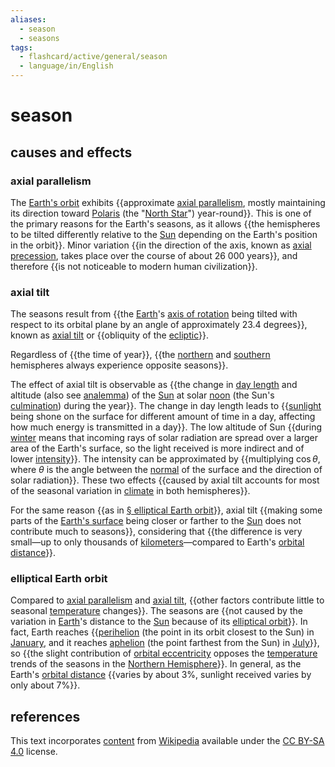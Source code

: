 ```yaml
---
aliases:
  - season
  - seasons
tags:
  - flashcard/active/general/season
  - language/in/English
---
```


# season

## causes and effects

### axial parallelism

The [Earth's orbit](Earth's%20orbit.md) exhibits {{approximate [axial parallelism](axial%20parallelism.md), mostly maintaining its direction toward [Polaris](Polaris.md) (the "[North Star](pole%20star.md)") year-round}}. This is one of the primary reasons for the Earth's seasons, as it allows {{the hemispheres to be tilted differently relative to the [Sun](Sun.md) depending on the Earth's position in the orbit}}. Minor variation {{in the direction of the axis, known as [axial precession](axial%20precession.md), takes place over the course of about 26&nbsp;000 years}}, and therefore {{is not noticeable to modern human civilization}}. <!--SR:!2024-09-13,57,310!2025-02-28,179,310!2024-09-16,60,310!2025-01-01,124,290-->

### axial tilt

The seasons result from {{the [Earth](Earth.md)'s [axis of rotation](rotation%20around%20a%20fixed%20axis.md) being tilted with respect to its orbital plane by an angle of approximately 23.4 degrees}}, known as [axial tilt](axial%20tilt.md) or {{obliquity of the [ecliptic](ecliptic.md)}}. <!--SR:!2025-04-22,225,330!2025-01-17,148,310-->

Regardless of {{the time of year}}, {{the [northern](Northern%20Hemisphere.md) and [southern](Souther%20Hemisphere.md) hemispheres always experience opposite seasons}}. <!--SR:!2024-09-17,61,310!2025-04-24,227,330-->

The effect of axial tilt is observable as {{the change in [day length](daytime.md) and altitude (also see [analemma](analemma.md)) of the [Sun](Sun.md) at solar [noon](noon.md) (the Sun's [culmination](culmination.md)) during the year}}. The change in day length leads to {{[sunlight](sunlight.md) being shone on the surface for different amount of time in a day, affecting how much energy is transmitted in a day}}. The low altitude of Sun {{during [winter](winter.md) means that incoming rays of solar radiation are spread over a larger area of the Earth's surface, so the light received is more indirect and of lower [intensity](solar%20irradiance.md)}}. The intensity can be approximated by {{multiplying $\cos \theta$, where $\theta$ is the angle between the [normal](normal%20(geometry).md) of the surface and the direction of solar radiation}}. These two effects {{caused by axial tilt accounts for most of the seasonal variation in [climate](climate.md) in both hemispheres}}. <!--SR:!2024-09-11,55,321!2025-02-14,168,310!2025-01-12,149,321!2024-09-15,56,301!2024-11-24,105,290-->

For the same reason {{as in [§ elliptical Earth orbit](#elliptical%20Earth%20orbit)}}, axial tilt {{making some parts of the [Earth's surface](geoid.md) being closer or farther to the [Sun](Sun.md) does not contribute much to seasons}}, considering that {{the difference is very small—up to only thousands of [kilometers](kilometre.md)—compared to Earth's [orbital distance](semi-major%20and%20semi-minor%20axes.md)}}. <!--SR:!2024-09-24,67,321!2025-02-04,166,310!2024-09-12,56,310-->

### elliptical Earth orbit

Compared to [axial parallelism](#axial%20parallelism) and [axial tilt](#axial%20tilt), {{other factors contribute little to seasonal [temperature](temperature.md) changes}}. The seasons are {{not caused by the variation in [Earth](Earth.md)'s distance to the [Sun](Sun.md) because of its [elliptical orbit](elliptic%20orbit.md)}}. In fact, Earth reaches {{[perihelion](apsis.md#perihelion%20and%20aphelion) (the point in its orbit closest to the Sun) in [January](January.md), and it reaches [aphelion](apsis.md#perihelion%20and%20aphelion) (the point farthest from the Sun) in [July](July.md)}}, so {{the slight contribution of [orbital eccentricity](orbital%20eccentricity.md) opposes the [temperature](temperature.md) trends of the seasons in the [Northern Hemisphere](Northern%20Hemisphere.md)}}. In general, as the Earth's [orbital distance](semi-major%20and%20semi-minor%20axes.md) {{varies by about 3%, sunlight received varies by only about 7%}}. <!--SR:!2024-10-04,75,321!2024-09-14,55,301!2024-12-25,130,301!2024-09-18,62,321!2025-03-23,199,321-->

## references

This text incorporates [content](https://en.wikipedia.org/wiki/season) from [Wikipedia](Wikipedia.md) available under the [CC BY-SA 4.0](https://creativecommons.org/licenses/by-sa/4.0/) license.
